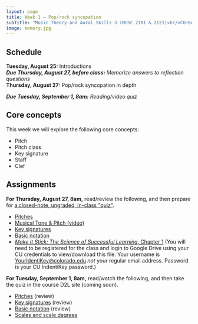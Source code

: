 ```yaml
---
layout: page
title: Week 1 – Pop/rock syncopation
subTitle: "Music Theory and Aural Skills 3 (MUSC 2101 & 2121)<br/>CU–Boulder, Fall 2015<br/>Kris Shaffer, Ph.D. – coordinator"
image: memory.jpg
---
```


## Schedule

**Tuesday, August 25:** Introductions  
***Due Thursday, August 27, before class:*** *Memorize answers to reflection questions*  
**Thursday, August 27:** Pop/rock syncopation in depth  

***Due Tuesday, September 1, 8am:*** *Reading/video quiz*

## Core concepts

This week we will explore the following core concepts:

- Pitch  
- Pitch class  
- Key signature  
- Staff  
- Clef  




## Assignments

**For Thursday, August 27, 8am,** read/review the following, and then prepare for [a closed-note, ungraded, in-class "quiz"](/week1quiz1/).

- [Pitches](http://openmusictheory.com/pitches.html)  
- [Musical Tone & Pitch (video)](https://vimeo.com/129254238)  
- [Key signatures](http://openmusictheory.com/keySignatures.html)  
- [Basic notation](http://openmusictheory.com/basicNotation.html)  
- [*Make It Stick: The Science of Successful Learning*, Chapter 1](https://drive.google.com/a/colorado.edu/file/d/0B9o4hmKNoi6cSkhUTkN6RGRVMnM/view?usp=sharing) (You will need to be registered for the class and login to Google Drive using your CU credentials to view/download this file. Your username is YourIdentiKey@colorado.edu *not* your regular email address. Password is your CU IndentiKey password.)  

**For Tuesday, September 1, 8am,** read/watch the following, and then take the quiz in the course D2L site (coming soon).

- [Pitches](http://openmusictheory.com/pitches.html) (review)  
- [Key signatures](http://openmusictheory.com/keySignatures.html) (review)  
- [Basic notation](http://openmusictheory.com/basicNotation.html) (review)  
- [Scales and scale degrees](http://openmusictheory.com/scales.html)

